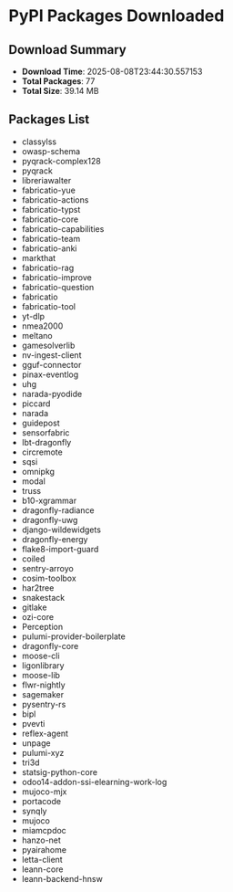 # PyPI Packages Downloaded

## Download Summary
- **Download Time**: 2025-08-08T23:44:30.557153
- **Total Packages**: 77
- **Total Size**: 39.14 MB

## Packages List
- classylss
- owasp-schema
- pyqrack-complex128
- pyqrack
- libreriawalter
- fabricatio-yue
- fabricatio-actions
- fabricatio-typst
- fabricatio-core
- fabricatio-capabilities
- fabricatio-team
- fabricatio-anki
- markthat
- fabricatio-rag
- fabricatio-improve
- fabricatio-question
- fabricatio
- fabricatio-tool
- yt-dlp
- nmea2000
- meltano
- gamesolverlib
- nv-ingest-client
- gguf-connector
- pinax-eventlog
- uhg
- narada-pyodide
- piccard
- narada
- guidepost
- sensorfabric
- lbt-dragonfly
- circremote
- sqsi
- omnipkg
- modal
- truss
- b10-xgrammar
- dragonfly-radiance
- dragonfly-uwg
- django-wildewidgets
- dragonfly-energy
- flake8-import-guard
- coiled
- sentry-arroyo
- cosim-toolbox
- har2tree
- snakestack
- gitlake
- ozi-core
- Perception
- pulumi-provider-boilerplate
- dragonfly-core
- moose-cli
- ligonlibrary
- moose-lib
- flwr-nightly
- sagemaker
- pysentry-rs
- bipl
- pvevti
- reflex-agent
- unpage
- pulumi-xyz
- tri3d
- statsig-python-core
- odoo14-addon-ssi-elearning-work-log
- mujoco-mjx
- portacode
- synqly
- mujoco
- miamcpdoc
- hanzo-net
- pyairahome
- letta-client
- leann-core
- leann-backend-hnsw
